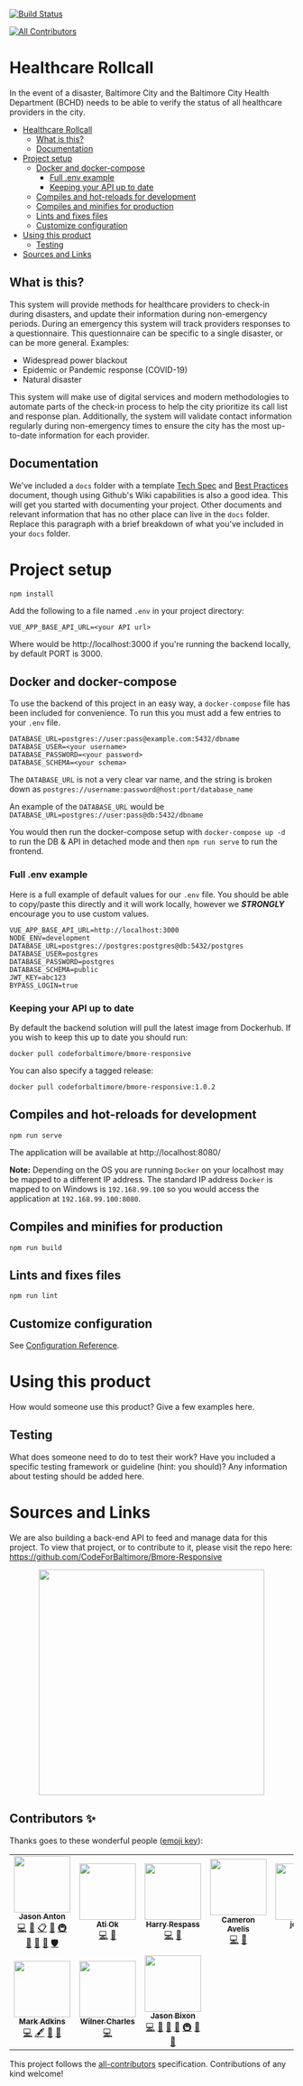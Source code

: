 [![Build Status](https://travis-ci.org/CodeForBaltimore/Healthcare-Rollcall.svg?branch=master)](https://travis-ci.org/CodeForBaltimore/Healthcare-Rollcall)
<!-- ALL-CONTRIBUTORS-BADGE:START - Do not remove or modify this section -->
[![All Contributors](https://img.shields.io/badge/all_contributors-10-orange.svg?style=flat-square)](#contributors-)
<!-- ALL-CONTRIBUTORS-BADGE:END -->

# Healthcare Rollcall

In the event of a disaster, Baltimore City and the Baltimore City Health Department (BCHD) needs to be able to verify the status of all healthcare providers in the city. 

<!-- TOC -->

- [Healthcare Rollcall](#healthcare-rollcall)
    - [What is this?](#what-is-this)
    - [Documentation](#documentation)
- [Project setup](#project-setup)
    - [Docker and docker-compose](#docker-and-docker-compose)
        - [Full .env example](#full-env-example)
        - [Keeping your API up to date](#keeping-your-api-up-to-date)
    - [Compiles and hot-reloads for development](#compiles-and-hot-reloads-for-development)
    - [Compiles and minifies for production](#compiles-and-minifies-for-production)
    - [Lints and fixes files](#lints-and-fixes-files)
    - [Customize configuration](#customize-configuration)
- [Using this product](#using-this-product)
    - [Testing](#testing)
- [Sources and Links](#sources-and-links)

<!-- /TOC -->

## What is this?
This system will provide methods for healthcare providers to check-in during disasters, and update their information during non-emergency periods. During an emergency this system will track providers responses to a questionnaire.  This questionnaire can be specific to a single disaster, or can be more general.  Examples:

* Widespread power blackout
* Epidemic or Pandemic response (COVID-19)
* Natural disaster

This system will make use of digital services and modern methodologies to automate parts of the check-in process to help the city prioritize its call list and response plan. Additionally, the system will validate contact information regularly during non-emergency times to ensure the city has the most up-to-date information for each provider.

## Documentation

We've included a `docs` folder with a template [Tech Spec](/docs/Tech_Spec.md) and [Best Practices](/docs/Best_Practices.md) document, though using Github's Wiki capabilities is also a good idea. This will get you started with documenting your project.  Other documents and relevant information that has no other place can live in the `docs` folder.  Replace this paragraph with a brief breakdown of what you've included in your `docs` folder.

# Project setup

```shell
npm install
```

Add the following to a file named `.env` in your project directory:
```shell
VUE_APP_BASE_API_URL=<your API url>
```
Where <your API url> would be http://localhost:3000 if you're running the backend locally, by default PORT is 3000.

## Docker and docker-compose
To use the backend of this project in an easy way, a `docker-compose` file has been included for convenience. To run this you must add a few entries to your `.env` file.
```shell
DATABASE_URL=postgres://user:pass@example.com:5432/dbname
DATABASE_USER=<your username>
DATABASE_PASSWORD=<your password>
DATABASE_SCHEMA=<your schema>
```
The `DATABASE_URL` is not a very clear var name, and the string is broken down as `postgres://username:password@host:port/database_name`

An example of the `DATABASE_URL` would be `DATABASE_URL=postgres://user:pass@db:5432/dbname`

You would then run the docker-compose setup with `docker-compose up -d` to run the DB & API in detached mode and then `npm run serve` to run the frontend.

### Full .env example
Here is a full example of default values for our `.env` file. You should be able to copy/paste this directly and it will work locally, however we ***STRONGLY*** encourage you to use custom values.
```
VUE_APP_BASE_API_URL=http://localhost:3000
NODE_ENV=development
DATABASE_URL=postgres://postgres:postgres@db:5432/postgres
DATABASE_USER=postgres
DATABASE_PASSWORD=postgres
DATABASE_SCHEMA=public
JWT_KEY=abc123
BYPASS_LOGIN=true
```

### Keeping your API up to date
By default the backend solution will pull the latest image from Dockerhub. If you wish to keep this up to date you should run:
```
docker pull codeforbaltimore/bmore-responsive
```
You can also specify a tagged release:
```
docker pull codeforbaltimore/bmore-responsive:1.0.2
```

## Compiles and hot-reloads for development

```shell
npm run serve
```

The application will be available at http://localhost:8080/

**Note:** Depending on the OS you are running `Docker` on your localhost may be mapped to a different IP address. The standard IP address `Docker` is mapped to on Windows is `192.168.99.100` so you would access the application at `192.168.99.100:8080`.  

## Compiles and minifies for production

```shell
npm run build
```

## Lints and fixes files

```shell
npm run lint
```

## Customize configuration

See [Configuration Reference](https://cli.vuejs.org/config/).

# Using this product

How would someone use this product? Give a few examples here.

## Testing

What does someone need to do to test their work? Have you included a specific testing framework or guideline (hint: you should)? Any information about testing should be added here.

# Sources and Links

We are also building a back-end API to feed and manage data for this project. To view that project, or to contribute to it, please visit the repo here: https://github.com/CodeForBaltimore/Bmore-Responsive

<p align="center">
    <img src="docs/img/CfB.png" width="400">
</p>

## Contributors ✨

Thanks goes to these wonderful people ([emoji key](https://allcontributors.org/docs/en/emoji-key)):

<!-- ALL-CONTRIBUTORS-LIST:START - Do not remove or modify this section -->
<!-- prettier-ignore-start -->
<!-- markdownlint-disable -->
<table>
  <tr>
    <td align="center"><a href="http://www.jasonanton.com"><img src="https://avatars0.githubusercontent.com/u/6391564?v=4" width="100px;" alt=""/><br /><sub><b>Jason Anton</b></sub></a><br /><a href="https://github.com/CodeForBaltimore/Healthcare-Rollcall/commits?author=revjtanton" title="Code">💻</a> <a href="https://github.com/CodeForBaltimore/Healthcare-Rollcall/commits?author=revjtanton" title="Documentation">📖</a> <a href="#eventOrganizing-revjtanton" title="Event Organizing">📋</a> <a href="#ideas-revjtanton" title="Ideas, Planning, & Feedback">🤔</a> <a href="#infra-revjtanton" title="Infrastructure (Hosting, Build-Tools, etc)">🚇</a> <a href="#maintenance-revjtanton" title="Maintenance">🚧</a> <a href="#projectManagement-revjtanton" title="Project Management">📆</a> <a href="https://github.com/CodeForBaltimore/Healthcare-Rollcall/pulls?q=is%3Apr+reviewed-by%3Arevjtanton" title="Reviewed Pull Requests">👀</a> <a href="#security-revjtanton" title="Security">🛡️</a></td>
    <td align="center"><a href="https://ao10.github.io"><img src="https://avatars3.githubusercontent.com/u/14120224?v=4" width="100px;" alt=""/><br /><sub><b>Ati Ok</b></sub></a><br /><a href="https://github.com/CodeForBaltimore/Healthcare-Rollcall/commits?author=ao10" title="Code">💻</a> <a href="https://github.com/CodeForBaltimore/Healthcare-Rollcall/pulls?q=is%3Apr+reviewed-by%3Aao10" title="Reviewed Pull Requests">👀</a></td>
    <td align="center"><a href="http://www.restechsys.com"><img src="https://avatars2.githubusercontent.com/u/5619637?v=4" width="100px;" alt=""/><br /><sub><b>Harry Respass</b></sub></a><br /><a href="https://github.com/CodeForBaltimore/Healthcare-Rollcall/commits?author=helro154" title="Code">💻</a> <a href="https://github.com/CodeForBaltimore/Healthcare-Rollcall/pulls?q=is%3Apr+reviewed-by%3Ahelro154" title="Reviewed Pull Requests">👀</a></td>
    <td align="center"><a href="https://github.com/cmavelis"><img src="https://avatars3.githubusercontent.com/u/16199008?v=4" width="100px;" alt=""/><br /><sub><b>Cameron Avelis</b></sub></a><br /><a href="https://github.com/CodeForBaltimore/Healthcare-Rollcall/commits?author=cmavelis" title="Code">💻</a> <a href="https://github.com/CodeForBaltimore/Healthcare-Rollcall/pulls?q=is%3Apr+reviewed-by%3Acmavelis" title="Reviewed Pull Requests">👀</a></td>
    <td align="center"><a href="https://github.com/joffutt4"><img src="https://avatars0.githubusercontent.com/u/10181869?v=4" width="100px;" alt=""/><br /><sub><b>joffutt4</b></sub></a><br /><a href="https://github.com/CodeForBaltimore/Healthcare-Rollcall/commits?author=joffutt4" title="Code">💻</a> <a href="https://github.com/CodeForBaltimore/Healthcare-Rollcall/pulls?q=is%3Apr+reviewed-by%3Ajoffutt4" title="Reviewed Pull Requests">👀</a></td>
    <td align="center"><a href="https://github.com/joffutt-bellese"><img src="https://avatars2.githubusercontent.com/u/61434152?v=4" width="100px;" alt=""/><br /><sub><b>joffutt-bellese</b></sub></a><br /><a href="https://github.com/CodeForBaltimore/Healthcare-Rollcall/commits?author=joffutt-bellese" title="Code">💻</a> <a href="https://github.com/CodeForBaltimore/Healthcare-Rollcall/pulls?q=is%3Apr+reviewed-by%3Ajoffutt-bellese" title="Reviewed Pull Requests">👀</a></td>
    <td align="center"><a href="https://github.com/MGardner02"><img src="https://avatars0.githubusercontent.com/u/35646560?v=4" width="100px;" alt=""/><br /><sub><b>MGardner02</b></sub></a><br /><a href="https://github.com/CodeForBaltimore/Healthcare-Rollcall/commits?author=MGardner02" title="Code">💻</a> <a href="https://github.com/CodeForBaltimore/Healthcare-Rollcall/pulls?q=is%3Apr+reviewed-by%3AMGardner02" title="Reviewed Pull Requests">👀</a></td>
  </tr>
  <tr>
    <td align="center"><a href="https://markadk.in/s"><img src="https://avatars0.githubusercontent.com/u/6365836?v=4" width="100px;" alt=""/><br /><sub><b>Mark Adkins</b></sub></a><br /><a href="https://github.com/CodeForBaltimore/Healthcare-Rollcall/commits?author=funkybunch" title="Code">💻</a> <a href="#content-funkybunch" title="Content">🖋</a> <a href="https://github.com/CodeForBaltimore/Healthcare-Rollcall/commits?author=funkybunch" title="Documentation">📖</a> <a href="#design-funkybunch" title="Design">🎨</a></td>
    <td align="center"><a href="https://github.com/charlesw2004"><img src="https://avatars0.githubusercontent.com/u/30778546?v=4" width="100px;" alt=""/><br /><sub><b>Wilner Charles</b></sub></a><br /><a href="https://github.com/CodeForBaltimore/Healthcare-Rollcall/commits?author=charlesw2004" title="Code">💻</a></td>
    <td align="center"><a href="http://jasonbixon.netlify.com"><img src="https://avatars3.githubusercontent.com/u/32110237?v=4" width="100px;" alt=""/><br /><sub><b>Jason Bixon</b></sub></a><br /><a href="https://github.com/CodeForBaltimore/Healthcare-Rollcall/commits?author=jbixon13" title="Code">💻</a> <a href="https://github.com/CodeForBaltimore/Healthcare-Rollcall/commits?author=jbixon13" title="Documentation">📖</a> <a href="#design-jbixon13" title="Design">🎨</a> <a href="#ideas-jbixon13" title="Ideas, Planning, & Feedback">🤔</a> <a href="#infra-jbixon13" title="Infrastructure (Hosting, Build-Tools, etc)">🚇</a> <a href="#question-jbixon13" title="Answering Questions">💬</a> <a href="https://github.com/CodeForBaltimore/Healthcare-Rollcall/pulls?q=is%3Apr+reviewed-by%3Ajbixon13" title="Reviewed Pull Requests">👀</a></td>
  </tr>
</table>

<!-- markdownlint-enable -->
<!-- prettier-ignore-end -->
<!-- ALL-CONTRIBUTORS-LIST:END -->

This project follows the [all-contributors](https://github.com/all-contributors/all-contributors) specification. Contributions of any kind welcome!
